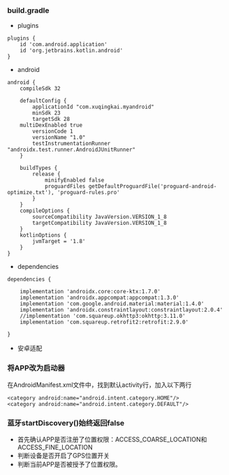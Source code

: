 ### build.gradle
- plugins
```
plugins {
    id 'com.android.application'
    id 'org.jetbrains.kotlin.android'
}
```
- android
```
android {
    compileSdk 32

    defaultConfig {
        applicationId "com.xuqingkai.myandroid"
        minSdk 23
        targetSdk 28
	multiDexEnabled true
        versionCode 1
        versionName "1.0"
        testInstrumentationRunner "androidx.test.runner.AndroidJUnitRunner"
    }

    buildTypes {
        release {
            minifyEnabled false
            proguardFiles getDefaultProguardFile('proguard-android-optimize.txt'), 'proguard-rules.pro'
        }
    }
    compileOptions {
        sourceCompatibility JavaVersion.VERSION_1_8
        targetCompatibility JavaVersion.VERSION_1_8
    }
    kotlinOptions {
        jvmTarget = '1.8'
    }
}
```

- dependencies
```
dependencies {

    implementation 'androidx.core:core-ktx:1.7.0'
    implementation 'androidx.appcompat:appcompat:1.3.0'
    implementation 'com.google.android.material:material:1.4.0'
    implementation 'androidx.constraintlayout:constraintlayout:2.0.4'
    //implementation 'com.squareup.okhttp3:okhttp:3.11.0'
    implementation 'com.squareup.retrofit2:retrofit:2.9.0'

}
```
- 安卓适配

### 将APP改为启动器
在AndroidManifest.xml文件中，找到默认activity行，加入以下两行
```
<category android:name="android.intent.category.HOME"/>  
<category android:name="android.intent.category.DEFAULT"/>
```

### 蓝牙startDiscovery()始终返回false
- 首先确认APP是否注册了位置权限：ACCESS_COARSE_LOCATION和ACCESS_FINE_LOCATION
- 判断设备是否开启了GPS位置开关
- 判断当前APP是否被授予了位置权限。
